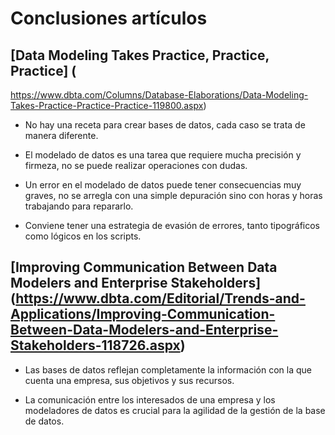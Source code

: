 # Conclusiones artículos

## [Data Modeling Takes Practice, Practice, Practice] (
https://www.dbta.com/Columns/Database-Elaborations/Data-Modeling-Takes-Practice-Practice-Practice-119800.aspx)


- No hay una receta para crear bases de datos, cada caso se trata de manera diferente.

- El modelado de datos es una tarea que requiere mucha precisión y firmeza, no se puede realizar operaciones con dudas.

- Un error en el modelado de datos puede tener consecuencias muy graves, no se arregla con una simple depuración sino con horas y horas trabajando para repararlo.

- Conviene tener una estrategia de evasión de errores, tanto tipográficos como lógicos en los scripts.

## [Improving Communication Between Data Modelers and Enterprise Stakeholders] (https://www.dbta.com/Editorial/Trends-and-Applications/Improving-Communication-Between-Data-Modelers-and-Enterprise-Stakeholders-118726.aspx)

- Las bases de datos reflejan completamente la información con la que cuenta una empresa, sus objetivos y sus recursos.

- La comunicación entre los interesados de una empresa y los modeladores de datos es crucial para la agilidad de la gestión de la base de datos.
